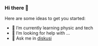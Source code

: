 ### Hi there 👋

Here are some ideas to get you started:
       
- 🌱 I’m currently learning physic and tech
- 🤔 I’m looking for help with ...
- 💬 Ask me in [diskusi](https://github.com/r-iki/diskusi)



